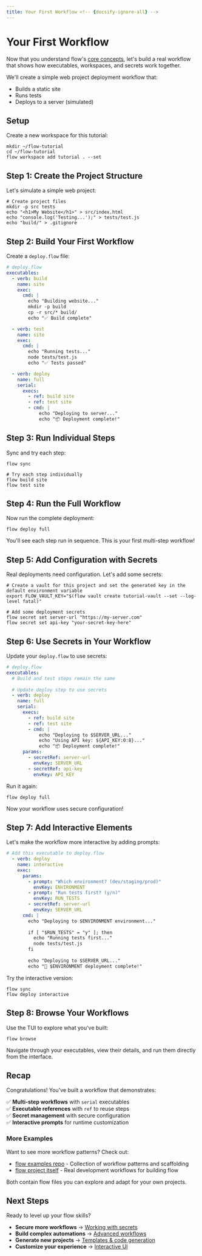 ```yaml
---
title: Your First Workflow <!-- {docsify-ignore-all} -->
---
```


# Your First Workflow <!-- {docsify-ignore-all} -->

Now that you understand flow's [core concepts](concepts.md), let's build a real workflow that shows how executables, workspaces, and secrets work together.

We'll create a simple web project deployment workflow that:
- Builds a static site
- Runs tests
- Deploys to a server (simulated)

## Setup

Create a new workspace for this tutorial:

```shell
mkdir ~/flow-tutorial
cd ~/flow-tutorial
flow workspace add tutorial . --set
```

## Step 1: Create the Project Structure

Let's simulate a simple web project:

```shell
# Create project files
mkdir -p src tests
echo "<h1>My Website</h1>" > src/index.html
echo "console.log('Testing...');" > tests/test.js
echo "build/" > .gitignore
```

## Step 2: Build Your First Workflow

Create a `deploy.flow` file:

```yaml
# deploy.flow
executables:
  - verb: build
    name: site
    exec:
      cmd: |
        echo "Building website..."
        mkdir -p build
        cp -r src/* build/
        echo "✅ Build complete"

  - verb: test
    name: site
    exec:
      cmd: |
        echo "Running tests..."
        node tests/test.js
        echo "✅ Tests passed"

  - verb: deploy
    name: full
    serial:
      execs:
        - ref: build site
        - ref: test site
        - cmd: |
            echo "Deploying to server..."
            echo "📦 Deployment complete!"
```

## Step 3: Run Individual Steps

Sync and try each step:

```shell
flow sync

# Try each step individually
flow build site
flow test site
```

## Step 4: Run the Full Workflow

Now run the complete deployment:

```shell
flow deploy full
```

You'll see each step run in sequence. This is your first multi-step workflow!

## Step 5: Add Configuration with Secrets

Real deployments need configuration. Let's add some secrets:

```shell
# Create a vault for this project and set the generated key in the default environment variable
export FLOW_VAULT_KEY="$(flow vault create tutorial-vault --set --log-level fatal)"

# Add some deployment secrets
flow secret set server-url "https://my-server.com"
flow secret set api-key "your-secret-key-here"
```

## Step 6: Use Secrets in Your Workflow

Update your `deploy.flow` to use secrets:

```yaml
# deploy.flow
executables:
  # Build and test steps remain the same
  
  # Update deploy step to use secrets
  - verb: deploy
    name: full
    serial:
      execs:
        - ref: build site
        - ref: test site
        - cmd: |
            echo "Deploying to $SERVER_URL..."
            echo "Using API key: ${API_KEY:0:8}..."
            echo "📦 Deployment complete!"
      params:
        - secretRef: server-url
          envKey: SERVER_URL
        - secretRef: api-key
          envKey: API_KEY
```

Run it again:

```shell
flow deploy full
```

Now your workflow uses secure configuration!

## Step 7: Add Interactive Elements

Let's make the workflow more interactive by adding prompts:

```yaml
# Add this executable to deploy.flow
  - verb: deploy
    name: interactive
    exec:
      params:
        - prompt: "Which environment? (dev/staging/prod)"
          envKey: ENVIRONMENT
        - prompt: "Run tests first? (y/n)"
          envKey: RUN_TESTS
        - secretRef: server-url
          envKey: SERVER_URL
      cmd: |
        echo "Deploying to $ENVIRONMENT environment..."
        
        if [ "$RUN_TESTS" = "y" ]; then
          echo "Running tests first..."
          node tests/test.js
        fi
        
        echo "Deploying to $SERVER_URL..."
        echo "🚀 $ENVIRONMENT deployment complete!"
```

Try the interactive version:

```shell
flow sync
flow deploy interactive
```

## Step 8: Browse Your Workflows

Use the TUI to explore what you've built:

```shell
flow browse
```

Navigate through your executables, view their details, and run them directly from the interface.

## Recap

Congratulations! You've built a workflow that demonstrates:

✅ **Multi-step workflows** with `serial` executables  
✅ **Executable references** with `ref` to reuse steps  
✅ **Secret management** with secure configuration  
✅ **Interactive prompts** for runtime customization

### More Examples

Want to see more workflow patterns? Check out:
- [flow examples repo](https://github.com/flowexec/examples) - Collection of workflow patterns and scaffolding
- [flow project itself](https://github.com/flowexec/flow/tree/main/.execs) - Real development workflows for building flow

Both contain flow files you can explore and adapt for your own projects.

## Next Steps

Ready to level up your flow skills?

- **Secure more workflows** → [Working with secrets](secrets.md)
- **Build complex automations** → [Advanced workflows](advanced.md)
- **Generate new projects** → [Templates & code generation](templating.md)
- **Customize your experience** → [Interactive UI](interactive.md)
